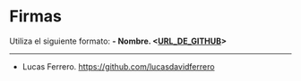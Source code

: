 # Firmas
Utiliza el siguiente formato: **- Nombre. <[URL_DE_GITHUB](#)>**

---
- Lucas Ferrero. <https://github.com/lucasdavidferrero>
